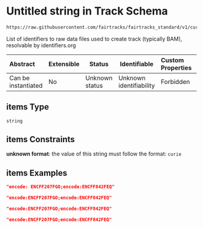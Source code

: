 # Untitled string in Track Schema

```txt
https://raw.githubusercontent.com/fairtracks/fairtracks_standard/v1/current/json/schema/fairtracks_track.schema.json#/properties/raw_file_ids/items
```

List of identifiers to raw data files used to create track (typically BAM), resolvable by identifiers.org


| Abstract            | Extensible | Status         | Identifiable            | Custom Properties | Additional Properties | Access Restrictions | Defined In                                                                                           |
| :------------------ | ---------- | -------------- | ----------------------- | :---------------- | --------------------- | ------------------- | ---------------------------------------------------------------------------------------------------- |
| Can be instantiated | No         | Unknown status | Unknown identifiability | Forbidden         | Allowed               | none                | [fairtracks_track.schema.json\*](../json/schema/fairtracks_track.schema.json "open original schema") |

## items Type

`string`

## items Constraints

**unknown format**: the value of this string must follow the format: `curie`

## items Examples

```json
"encode: ENCFF207FGO;encode:ENCFF842FEQ"
```

```json
"encode:ENCFF207FGO;encode:ENCFF842FEQ"
```

```json
"encode:ENCFF207FGO;encode:ENCFF842FEQ"
```

```json
"encode:ENCFF207FGO;encode:ENCFF842FEQ"
```

